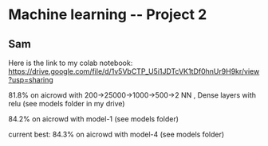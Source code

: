 # Machine learning -- Project 2
## Sam
Here is the link to my colab notebook: https://drive.google.com/file/d/1v5VbCTP_U5i1JDTcVK1tDf0hnUr9H9kr/view?usp=sharing

81.8% on aicrowd with 200->25000->1000->500->2 NN , Dense layers with relu (see models folder in my drive)

84.2% on aicrowd with model-1 (see models folder)
 
current best: 84.3% on aicrowd with model-4 (see models folder)
